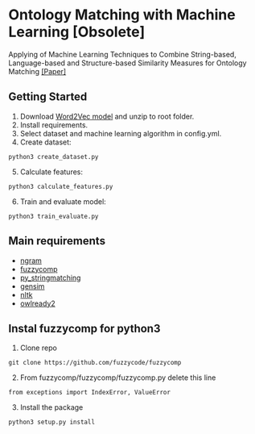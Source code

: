 # Ontology Matching with Machine Learning [Obsolete]
Applying of Machine Learning Techniques to Combine String-based, Language-based and Structure-based Similarity Measures for Ontology Matching [[Paper]](http://ceur-ws.org/Vol-2523/paper14.pdf)

## Getting Started

1. Download [Word2Vec model](https://github.com/mmihaltz/word2vec-GoogleNews-vectors) and unzip to root folder.
2. Install requirements.
3. Select dataset and machine learning algorithm in config.yml.
4. Create dataset:
```
python3 create_dataset.py
```
5. Calculate features:
```
python3 calculate_features.py
```
6. Train and evaluate model:
```
python3 train_evaluate.py
```

## Main requirements

* [ngram](https://github.com/gpoulter/python-ngram)
* [fuzzycomp](https://github.com/fuzzycode/fuzzycomp)
* [py_stringmatching](https://sites.google.com/site/anhaidgroup/projects/magellan/py_stringmatching)
* [gensim](https://pypi.org/project/gensim/)
* [nltk](https://www.nltk.org)
* [owlready2](https://pypi.org/project/Owlready2/)

## Instal fuzzycomp for python3

1. Clone repo
```
git clone https://github.com/fuzzycode/fuzzycomp
```
2. From fuzzycomp/fuzzycomp/fuzzycomp.py delete this line
```
from exceptions import IndexError, ValueError
```
3. Install the package
```
python3 setup.py install
```

